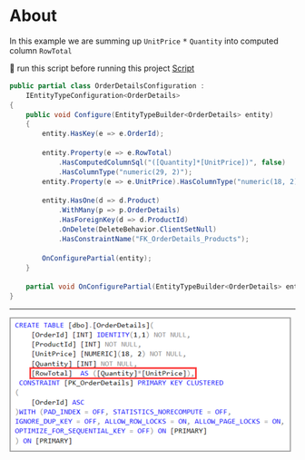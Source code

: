 ﻿# About

In this example we are summing up `UnitPrice` <kbd>*</kbd> `Quantity` into computed column `RowTotal`


:stop_sign: run this script before running this project [Script](Scripts/Script.sql)

```csharp
public partial class OrderDetailsConfiguration : 
    IEntityTypeConfiguration<OrderDetails>
{
    public void Configure(EntityTypeBuilder<OrderDetails> entity)
    {
        entity.HasKey(e => e.OrderId);

        entity.Property(e => e.RowTotal)
            .HasComputedColumnSql("([Quantity]*[UnitPrice])", false)
            .HasColumnType("numeric(29, 2)");
        entity.Property(e => e.UnitPrice).HasColumnType("numeric(18, 2)");

        entity.HasOne(d => d.Product)
            .WithMany(p => p.OrderDetails)
            .HasForeignKey(d => d.ProductId)
            .OnDelete(DeleteBehavior.ClientSetNull)
            .HasConstraintName("FK_OrderDetails_Products");

        OnConfigurePartial(entity);
    }

    partial void OnConfigurePartial(EntityTypeBuilder<OrderDetails> entity);
}
```

---

![Details Schema](assets/detailsSchema.png)